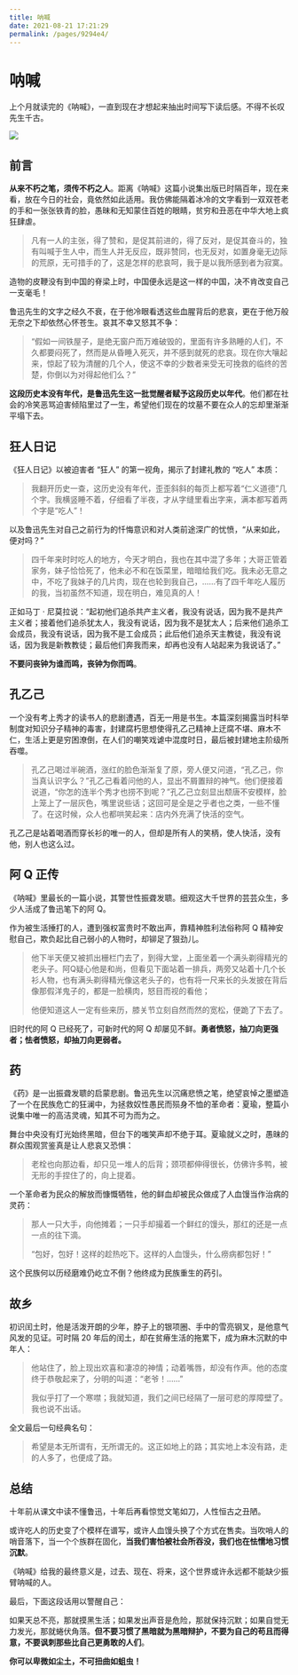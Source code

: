 ```yaml
---
title: 呐喊
date: 2021-08-21 17:21:29
permalink: /pages/9294e4/
---
```

# 呐喊

上个月就读完的《呐喊》，一直到现在才想起来抽出时间写下读后感。不得不长叹先生千古。

![](https://cs-wiki.oss-cn-shanghai.aliyuncs.com/img/20220320190901.png)

## 前言

**从来不朽之笔，须传不朽之人**。距离《呐喊》这篇小说集出版已时隔百年，现在来看，放在今日的社会，竟依然如此适用。我仿佛能隔着冰冷的文字看到一双双苍老的手和一张张铁青的脸，愚昧和无知蒙住百姓的眼睛，贫穷和丑恶在中华大地上疯狂肆虐。

> 凡有一人的主张，得了赞和，是促其前进的，得了反对，是促其奋斗的，独有叫喊于生人中，而生人并无反应，既非赞同，也无反对，如置身毫无边际的荒原，无可措手的了，这是怎样的悲哀呵，我于是以我所感到者为寂寞。

造物的皮鞭没有到中国的脊梁上时，中国便永远是这一样的中国，决不肯改变自己一支毫毛！

鲁迅先生的文字之经久不衰，在于他冷眼看透这些血腥背后的悲哀，更在于他万般无奈之下却依然心怀苍生。哀其不幸又怒其不争：

> “假如一间铁屋子，是绝无窗户而万难破毁的，里面有许多熟睡的人们，不久都要闷死了，然而是从昏睡入死灭，并不感到就死的悲哀。现在你大嚷起来，惊起了较为清醒的几个人，使这不幸的少数者来受无可挽救的临终的苦楚，你倒以为对得起他们么？”

**这段历史本没有年代，是鲁迅先生这一批觉醒者赋予这段历史以年代**。他们都在社会的冷笑恶骂迫害倾陷里过了一生，希望他们现在的坟墓不要在众人的忘却里渐渐平塌下去。

## 狂人日记

《狂人日记》以被迫害者 “狂人” 的第一视角，揭示了封建礼教的 “吃人” 本质：

> 我翻开历史一查，这历史没有年代，歪歪斜斜的每页上都写着“仁义道德”几个字。我横竖睡不着，仔细看了半夜，才从字缝里看出字来，满本都写着两个字是“吃人”！

以及鲁迅先生对自己之前行为的忏悔意识和对人类前途深广的忧愤，“从来如此，便对吗？”

> 四千年来时时吃人的地方，今天才明白，我也在其中混了多年；大哥正管着家务，妹子恰恰死了，他未必不和在饭菜里，暗暗给我们吃。我未必无意之中，不吃了我妹子的几片肉，现在也轮到我自己，……有了四千年吃人履历的我，当初虽然不知道，现在明白，难见真的人！

正如马丁 · 尼莫拉说：“起初他们追杀共产主义者，我没有说话，因为我不是共产主义者；接着他们追杀犹太人，我没有说话，因为我不是犹太人；后来他们追杀工会成员，我没有说话，因为我不是工会成员；此后他们追杀天主教徒，我没有说话，因为我是新教教徒；最后他们奔我而来，却再也没有人站起来为我说话了。”

**不要问丧钟为谁而鸣，丧钟为你而鸣**。

## 孔乙己

一个没有考上秀才的读书人的悲剧遭遇，百无一用是书生。本篇深刻揭露当时科举制度对知识分子精神的毒害，封建腐朽思想使得孔乙己精神上迂腐不堪、麻木不仁，生活上更是穷困潦倒，在人们的嘲笑戏谑中混度时日，最后被封建地主阶级所吞噬。

> 孔乙己喝过半碗酒，涨红的脸色渐渐复了原，旁人便又问道，“孔乙己，你当真认识字么？”孔乙己看着问他的人，显出不屑置辩的神气。他们便接着说道，“你怎的连半个秀才也捞不到呢？”孔乙己立刻显出颓唐不安模样，脸上笼上了一层灰色，嘴里说些话；这回可是全是之乎者也之类，一些不懂了。在这时候，众人也都哄笑起来：店内外充满了快活的空气。

孔乙己是站着喝酒而穿长衫的唯一的人，但却是所有人的笑柄，使人快活，没有他，别人也这么过。

## 阿 Q 正传

《呐喊》里最长的一篇小说，其警世性振聋发聩。细观这大千世界的芸芸众生，多少人活成了鲁迅笔下的阿 Q。

作为被生活捶打的人，遭到强权富贵时不敢出声，靠精神胜利法俗称阿 Q 精神安慰自己，欺负起比自己弱小的人物时，却铆足了狠劲儿。

> 他下半天便又被抓出栅栏门去了，到得大堂，上面坐着一个满头剃得精光的老头子。阿Q疑心他是和尚，但看见下面站着一排兵，两旁又站着十几个长衫人物，也有满头剃得精光像这老头子的，也有将一尺来长的头发披在背后像那假洋鬼子的，都是一脸横肉，怒目而视的看他；
>
> 他便知道这人一定有些来历，膝关节立刻自然而然的宽松，便跪了下去了。

旧时代的阿 Q 已经死了，可新时代的阿 Q 却屡见不鲜。**勇者愤怒，抽刀向更强者；怯者愤怒，却抽刀向更弱者。**

## 药

《药》是一出振聋发聩的启蒙悲剧。鲁迅先生以沉痛悲愤之笔，绝望哀悼之墨塑造了一个在民族危亡的狂澜中，为拯救奴性愚民而殒身不恤的革命者：夏瑜，整篇小说集中唯一的高洁灵魂，知其不可为而为之。

舞台中央没有灯光始终黑暗，但台下的嗤笑声却不绝于耳。夏瑜就义之时，愚昧的群众围观赏鉴真是让人悲哀又恐惧：

> 老栓也向那边看，却只见一堆人的后背；颈项都伸得很长，仿佛许多鸭，被无形的手捏住了的，向上提着。

一个革命者为民众的解放而慷慨牺牲，他的鲜血却被民众做成了人血馒当作治病的灵药：

> 那人一只大手，向他摊着；一只手却撮着一个鲜红的馒头，那红的还是一点一点的往下滴。
>
> “包好，包好！这样的趁热吃下。这样的人血馒头，什么痨病都包好！”

这个民族何以历经磨难仍屹立不倒？他终成为民族重生的药引。

## 故乡

初识闰土时，他是活泼开朗的少年，脖子上的银项圈、手中的雪亮钢叉，是他意气风发的见证。可时隔 20 年后的闰土，却在贫瘠生活的拖累下，成为麻木沉默的中年人：

> 他站住了，脸上现出欢喜和凄凉的神情；动着嘴唇，却没有作声。他的态度终于恭敬起来了，分明的叫道：“老爷！……”
>
> 我似乎打了一个寒噤；我就知道，我们之间已经隔了一层可悲的厚障壁了。我也说不出话。

全文最后一句经典名句：

> 希望是本无所谓有，无所谓无的。这正如地上的路；其实地上本没有路，走的人多了，也便成了路。

## 总结

十年前从课文中读不懂鲁迅，十年后再看惊觉文笔如刀，人性恒古之丑陋。

或许吃人的历史变了个模样在谱写，或许人血馒头换了个方式在售卖。当吹哨人的哨音落下，当一个个族群在固化，**当我们害怕被社会所吞没，我们也在怯懦地习惯沉默**。

《呐喊》给我的最终意义是，过去、现在、将来，这个世界或许永远都不能缺少振臂呐喊的人。

最后，下面这段话用以警醒自己：

如果天总不亮，那就摸黑生活；如果发出声音是危险，那就保持沉默；如果自觉无力发光，那就蜷伏角落。**但不要习惯了黑暗就为黑暗辩护，不要为自己的苟且而得意，不要讽刺那些比自己更勇敢的人们**。

**你可以卑微如尘土，不可扭曲如蛆虫！**